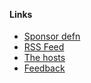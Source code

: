 <br>
<br>

#### Links
- <a href="{{ site.baseurl }}{% link sponsor.md %}" target="_blank">Sponsor defn</a>
- <a href="{{ site.baseurl }}{% link rss.md %}" target="_blank">RSS Feed</a>
- <a href="{{ site.baseurl }}{% link about.md %}" target="_blank">The hosts</a>
- <a href="{{ site.baseurl }}{% link feedback.md %}" target="_blank">Feedback</a>

<br>
<br>
<br>
<br>
